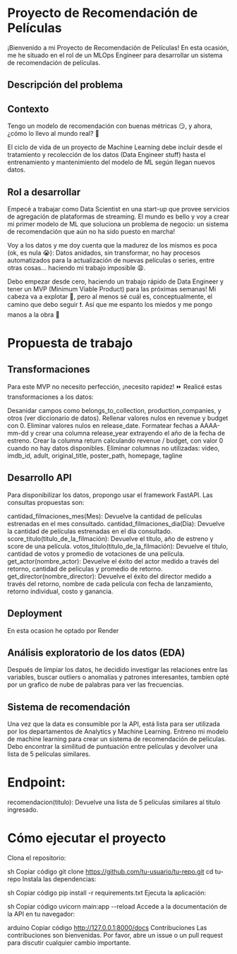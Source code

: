 # Proyecto de Recomendación de Películas

¡Bienvenido a mi Proyecto de Recomendación de Películas! En esta ocasión, me he situado en el rol de un MLOps Engineer para desarrollar un sistema de recomendación de películas.

## Descripción del problema
## Contexto
Tengo un modelo de recomendación con buenas métricas 😏, y ahora, ¿cómo lo llevo al mundo real? 👀

El ciclo de vida de un proyecto de Machine Learning debe incluir desde el tratamiento y recolección de los datos (Data Engineer stuff) hasta el entrenamiento y mantenimiento del modelo de ML según llegan nuevos datos.

## Rol a desarrollar
Empecé a trabajar como Data Scientist en una start-up que provee servicios de agregación de plataformas de streaming. El mundo es bello y voy a crear mi primer modelo de ML que soluciona un problema de negocio: un sistema de recomendación que aún no ha sido puesto en marcha!

Voy a los datos y me doy cuenta que la madurez de los mismos es poca (ok, es nula 😭): Datos anidados, sin transformar, no hay procesos automatizados para la actualización de nuevas películas o series, entre otras cosas… haciendo mi trabajo imposible 😩.

Debo empezar desde cero, haciendo un trabajo rápido de Data Engineer y tener un MVP (Minimum Viable Product) para las próximas semanas! Mi cabeza va a explotar 🤯, pero al menos sé cuál es, conceptualmente, el camino que debo seguir ❗. Así que me espanto los miedos y me pongo manos a la obra 💪

# Propuesta de trabajo 
## Transformaciones
Para este MVP no necesito perfección, ¡necesito rapidez! ⏩ Realicé estas transformaciones a los datos:

Desanidar campos como belongs_to_collection, production_companies, y otros (ver diccionario de datos).
Rellenar valores nulos en revenue y budget con 0.
Eliminar valores nulos en release_date.
Formatear fechas a AAAA-mm-dd y crear una columna release_year extrayendo el año de la fecha de estreno.
Crear la columna return calculando revenue / budget, con valor 0 cuando no hay datos disponibles.
Eliminar columnas no utilizadas: video, imdb_id, adult, original_title, poster_path, homepage, tagline

## Desarrollo API
Para disponibilizar los datos, propongo usar el framework FastAPI. Las consultas propuestas son:

cantidad_filmaciones_mes(Mes): Devuelve la cantidad de películas estrenadas en el mes consultado.
cantidad_filmaciones_dia(Dia): Devuelve la cantidad de películas estrenadas en el día consultado.
score_titulo(titulo_de_la_filmación): Devuelve el título, año de estreno y score de una película.
votos_titulo(titulo_de_la_filmación): Devuelve el título, cantidad de votos y promedio de votaciones de una película.
get_actor(nombre_actor): Devuelve el éxito del actor medido a través del retorno, cantidad de películas y promedio de retorno.
get_director(nombre_director): Devuelve el éxito del director medido a través del retorno, nombre de cada película con fecha de lanzamiento, retorno individual, costo y ganancia.

## Deployment
En esta ocasion he optado por Render

## Análisis exploratorio de los datos (EDA)
Después de limpiar los datos, he decidido investigar las relaciones entre las variables, buscar outliers o anomalías y patrones interesantes, tambien opté por un grafico de nube de palabras para ver las frecuencias.

## Sistema de recomendación
Una vez que la data es consumible por la API, está lista para ser utilizada por los departamentos de Analytics y Machine Learning. Entreno mi modelo de machine learning para crear un sistema de recomendación de películas. Debo encontrar la similitud de puntuación entre películas y devolver una lista de 5 películas similares.

# Endpoint:

recomendacion(titulo): Devuelve una lista de 5 películas similares al título ingresado.


# Cómo ejecutar el proyecto
Clona el repositorio:

sh
Copiar código
git clone https://github.com/tu-usuario/tu-repo.git
cd tu-repo
Instala las dependencias:

sh
Copiar código
pip install -r requirements.txt
Ejecuta la aplicación:

sh
Copiar código
uvicorn main:app --reload
Accede a la documentación de la API en tu navegador:

arduino
Copiar código
http://127.0.0.1:8000/docs
Contribuciones
Las contribuciones son bienvenidas. Por favor, abre un issue o un pull request para discutir cualquier cambio importante.
